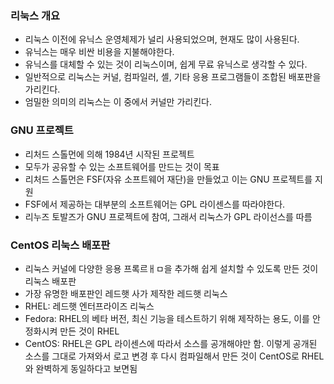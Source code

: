 ### 리눅스 개요
- 리눅스 이전에 유닉스 운영체제가 널리 사용되었으며, 현재도 많이 사용된다.
- 유닉스는 매우 비싼 비용을 지불해야한다.
- 유닉스를 대체할 수 있는 것이 리눅스이며, 쉽게 무료 유닉스로 생각할 수 있다.
- 일반적으로 리눅스는 커널, 컴파일러, 셸, 기타 응용 프로그램들이 조합된 배포판을 가리킨다.
- 엄밀한 의미의 리눅스는 이 중에서 커널만 가리킨다.

### GNU 프로젝트
- 리처드 스톨먼에 의해 1984년 시작된 프로젝트
- 모두가 공유할 수 있는 소프트웨어를 만드는 것이 목표
- 리처드 스톨먼은 FSF(자유 소프트웨어 재단)을 만들었고 이는 GNU 프로젝트를 지원
- FSF에서 제공하는 대부분의 소프트웨어는 GPL 라이센스를 따라야한다.
- 리누즈 토발즈가 GNU 프로젝트에 참여, 그래서 리눅스가 GPL 라이선스를 따름

### CentOS 리눅스 배포판
- 리눅스 커널에 다양한 응용 프록르ㅐㅁ을 추가해 쉽게 설치할 수 있도록 만든 것이 리눅스 배포판
- 가장 유명한 배포판인 레드햇 사가 제작한 레드햇 리눅스
- RHEL: 레드햇 엔터프라이즈 리눅스
- Fedora: RHEL의 베타 버전, 최신 기능을 테스트하기 위해 제작하는 용도, 이를 안정화시켜 만든 것이 RHEL
- CentOS: RHEL은 GPL 라이센스에 따라서 소스를 공개해야만 함. 이렇게 공개된 소스를 그대로 가져와서 로고 변경 후 다시 컴파일해서 만든 것이 CentOS로 RHEL와 완벽하게 동일하다고 보면됨
